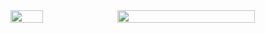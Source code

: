 <div style="display: flex; align-items: center; gap: 10px;">
  <img src="http://github-profile-summary-cards.vercel.app/api/cards/most-commit-language?username=dnsqkdwo&theme=nord_bright&exclude=html" 
       style="width: 32%;" />
  <img src="http://github-profile-summary-cards.vercel.app/api/cards/profile-details?username=dnsqkdwo&theme=nord_bright" 
       style="width: 66%;" />
</div>
